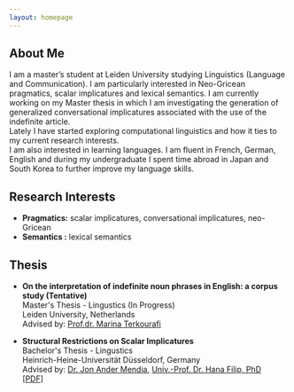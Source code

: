 ```yaml
---
layout: homepage
---
```


## About Me

I am a master’s student at Leiden University studying Linguistics (Language and Communication). I am particularly interested in Neo-Gricean pragmatics, scalar implicatures and lexical semantics. I am currently working on my Master thesis in which I am investigating the generation of generalized conversational implicatures associated with the use of the indefinite article.
<br>
Lately I have started exploring computational linguistics and how it ties to my current research interests.
<br>
I am also interested in learning languages. I am fluent in French, German, English and during my undergraduate 
I spent time abroad in Japan and South Korea to further improve my language skills.

## Research Interests

- **Pragmatics:** scalar implicatures, conversational implicatures, neo-Gricean
- **Semantics :** lexical semantics


## Thesis

- **On the interpretation of indefinite noun phrases in English: a corpus study (Tentative)**
  <br>
  Master's Thesis - Lingustics (In Progress)
  <br>
  Leiden University, Netherlands
  <br>
  Advised by: [Prof.dr. Marina Terkourafi](https://www.universiteitleiden.nl/en/staffmembers/marina-terkourafi)

- **Structural Restrictions on Scalar Implicatures**
  <br>
  Bachelor's Thesis - Lingustics
  <br>
  Heinrich-Heine-Universität Düsseldorf, Germany
  <br>
  Advised by: [Dr. Jon Ander Mendia](https://jamendia.github.io), [Univ.-Prof. Dr. Hana Filip, PhD](https://user.phil-fak.uni-duesseldorf.de/~filip/)
  <br>
  [[PDF](./docs/ba.pdf)]


